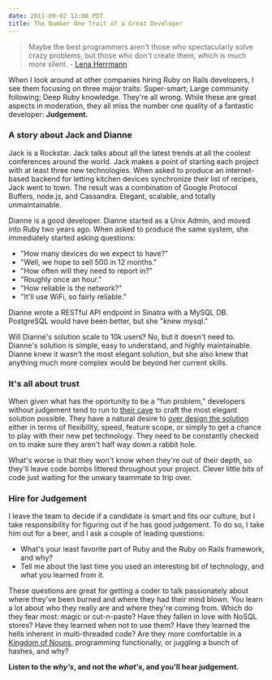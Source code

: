 ```yaml
---
date: 2011-09-02 12:00 PDT
title: The Number One Trait of a Great Developer
---
```


> Maybe the best programmers aren't those who spectacularly solve crazy problems, but those who don't create them, which is much more silent. - [Lena Herrmann](https://twitter.com/#!/kilaulena/status/111476233220530176)

When I look around at other companies hiring Ruby on Rails developers, I see them focusing on three major traits: Super-smart; Large community following; Deep Ruby knowledge.  They're all wrong.  While these are great aspects in moderation, they all miss the number one quality of a fantastic developer:  **Judgement.**

### A story about Jack and Dianne

Jack is a Rockstar.  Jack talks about all the latest trends at all the coolest conferences around the world.  Jack makes a point of starting each project with at least three new technologies.  When asked to produce an internet-based backend for letting kitchen devices synchronize their list of recipes, Jack went to town.  The result was a combination of Google Protocol Buffers, node.js, and Cassandra.  Elegant, scalable, and totally unmaintainable.  

Dianne is a good developer.  Dianne started as a Unix Admin, and moved into Ruby two years ago.  When asked to produce the same system, she immediately started asking questions:  

- "How many devices do we expect to have?"
- "Well, we hope to sell 500 in 12 months."
- "How often will they need to report in?"
- "Roughly once an hour."
- "How reliable is the network?"
- "It'll use WiFi, so fairly reliable."

Dianne wrote a RESTful API endpoint in Sinatra with a MySQL DB.  PostgreSQL would have been better, but she "knew mysql."

Will Dianne's solution scale to 10k users?  No, but it doesn't need to.  Dianne's solution is simple, easy to understand, and highly maintainable.  Dianne knew it wasn't the most elegant solution, but she also knew that anything much more complex would be beyond her current skills.

### It's all about trust

When given what has the oportunity to be a "fun problem," developers without judgement tend to run to [their cave](http://www.randsinrepose.com/archives/2006/07/10/a_nerd_in_a_cave.html) to craft the most elegant solution possible.  They have a natural desire to [over design the solution](http://www.google.com/search?client=safari&rls=en&q=architecture+astronaut+site:joelonsoftware.com&ie=UTF-8&oe=UTF-8) either in terms of flexibility, speed, feature scope, or simply to get a chance to play with their new pet technology.  They need to be constantly checked on to make sure they aren't half way down a rabbit hole.

What's worse is that they won't know when they're out of their depth, so they'll leave code bombs littered throughout your project.  Clever little bits of code just waiting for the unwary teammate to trip over.

### Hire for Judgement

I leave the team to decide if a candidate is smart and fits our culture, but I take responsibility for figuring out if he has good judgement.  To do so, I take him out for a beer, and I ask a couple of leading questions:

- What's your least favorite part of Ruby and the Ruby on Rails framework, and why?
- Tell me about the last time you used an interesting bit of technology, and what you learned from it.

These questions are great for getting a coder to talk passionately about where they've been burned and where they had their mind blown.  You learn a lot about who they really are and where they're coming from.  Which do they fear most: magic or cut-n-paste?  Have they fallen in love with NoSQL stores?  Have they learned when not to use them?   Have they learned the hells inherent in multi-threaded code?  Are they more comfortable in a [Kingdom of Nouns](http://steve-yegge.blogspot.com/2006/03/execution-in-kingdom-of-nouns.html), programming functionally, or juggling a bunch of hashes, and why?

**Listen to the *why's*, and not the *what's*, and you'll hear judgement.**
